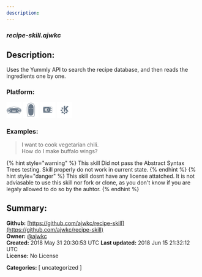 ```yaml
---
description: 
---
```


### _recipe-skill.ajwkc_  
## Description:  
Uses the Yummly API to search the recipe database, and then reads the ingredients one by one.  
  
  
### Platform:  
 ![Mark I](../.gitbook/assets/mark-1-icon.png)  ![Mark II](../.gitbook/assets/mark-2-icon.png)  ![Picroft](../.gitbook/assets/picroft-icon.png)  ![plasmoid](../.gitbook/assets/kde.png)   
### Examples:  
> I want to cook vegetarian chili.  
> How do I make buffalo wings?  
  
{% hint style="warning" %}
This skill Did not pass the Abstract Syntax Trees testing. Skill properly do not work in current state.
{% endhint %}
{% hint style="danger" %}
This skill dosnt have any license attatched. It is not adviasable to use this skill nor fork or clone, as you don't know if you are legaly allowed to do so by the auhtor.
{% endhint %}
  
## Summary:  
**Github:** [https://github.com/ajwkc/recipe-skill](https://github.com/ajwkc/recipe-skill)  
**Owner:** [@ajwkc](https://github.com/ajwkc)  
**Created:** 2018 May 31 20:30:53 UTC  **Last updated:** 2018 Jun 15 21:32:12 UTC  
**License:** No License  
  
**Categories:** [ uncategorized ]   
